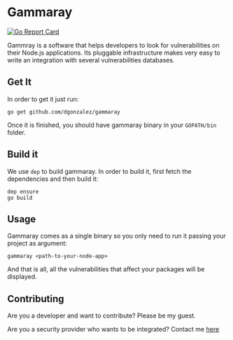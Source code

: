 # Gammaray
[![Go Report Card](https://goreportcard.com/badge/github.com/dgonzalez/gammaray)](https://goreportcard.com/report/github.com/dgonzalez/gammaray)

Gammray is a software that helps developers to look for vulnerabilities on their Node.js
applications. Its pluggable infrastructure makes very easy to write an integration with
several vulnerabilities databases.

## Get It

In order to get it just run:

```
go get github.com/dgonzalez/gammaray
```
Once it is finished, you should have gammaray binary in your `GOPATH/bin` folder.

## Build it

We use `dep` to build gammaray. In order to build it, first fetch the dependencies
and then build it:

```
dep ensure
go build
```

## Usage

Gammaray comes as a single binary so you only need to run it passing your project as argument:

```
gammaray <path-to-your-node-app>
```

And that is all, all the vulnerabilities that affect your packages will be displayed.

## Contributing

Are you a developer and want to contribute? Please be my guest.

Are you a security provider who wants to be integrated? Contact me [here](https://www.linkedin.com/in/david-gonzalez-microservices/)
